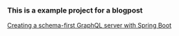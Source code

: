 ### This is a example project for a blogpost

[Creating a schema-first GraphQL server with Spring Boot](https://karl.run/2018/09/05/spring-boot-schema-first-graphql/)
